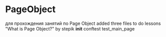 # PageObject
 для прохождения занятий по Page Object
 added three files to do lessons "What is Page Object?" by stepik __init__ conftest test_main_page
